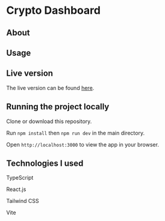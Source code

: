 # Crypto Dashboard

## About

## Usage

## Live version

The live version can be found [here]('').

## Running the project locally

Clone or download this repository.

Run `npm install` then `npm run dev` in the main directory.

Open `http://localhost:3000` to view the app in your browser.

## Technologies I used

TypeScript

React.js

Tailwind CSS

Vite
